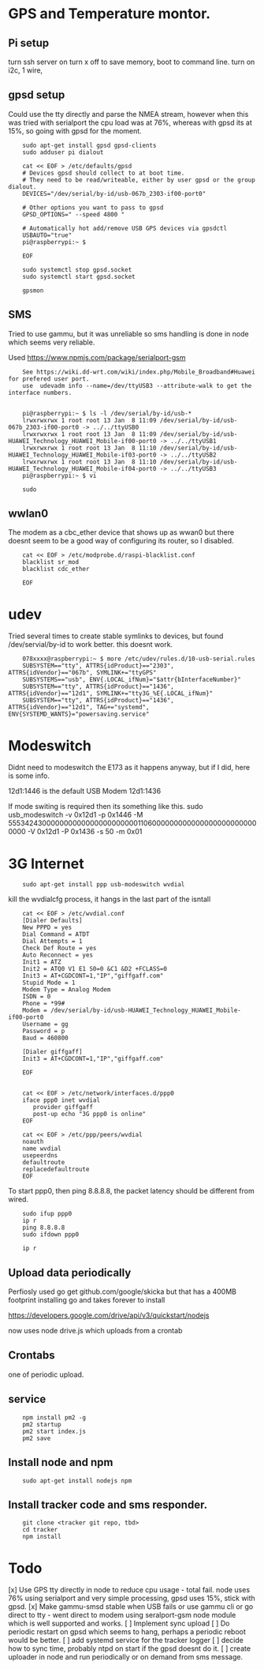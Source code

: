 # GPS and Temperature montor.

## Pi setup
turn ssh server on
turn x off to save memory, boot to command line.
turn on i2c, 1 wire, 

## gpsd setup

Could use the tty directly and parse the NMEA stream, however when this was tried with serialport the 
cpu load was at 76%, whereas with gpsd its at 15%, so going with gpsd for the moment.

        sudo apt-get install gpsd gpsd-clients
        sudo adduser pi dialout

        cat << EOF > /etc/defaults/gpsd
        # Devices gpsd should collect to at boot time.
        # They need to be read/writeable, either by user gpsd or the group dialout.
        DEVICES="/dev/serial/by-id/usb-067b_2303-if00-port0"

        # Other options you want to pass to gpsd
        GPSD_OPTIONS=" --speed 4800 "

        # Automatically hot add/remove USB GPS devices via gpsdctl
        USBAUTO="true"
        pi@raspberrypi:~ $ 

        EOF

        sudo systemctl stop gpsd.socket
        sudo systemctl start gpsd.socket

        gpsmon

## SMS

Tried to use gammu, but it was unreliable so sms handling is done in node which seems very reliable.

Used https://www.npmjs.com/package/serialport-gsm


        See https://wiki.dd-wrt.com/wiki/index.php/Mobile_Broadband#Huawei for prefered user port.
        use  udevadm info --name=/dev/ttyUSB3 --attribute-walk to get the interface numbers.


        pi@raspberrypi:~ $ ls -l /dev/serial/by-id/usb-*
        lrwxrwxrwx 1 root root 13 Jan  8 11:09 /dev/serial/by-id/usb-067b_2303-if00-port0 -> ../../ttyUSB0
        lrwxrwxrwx 1 root root 13 Jan  8 11:09 /dev/serial/by-id/usb-HUAWEI_Technology_HUAWEI_Mobile-if00-port0 -> ../../ttyUSB1
        lrwxrwxrwx 1 root root 13 Jan  8 11:10 /dev/serial/by-id/usb-HUAWEI_Technology_HUAWEI_Mobile-if03-port0 -> ../../ttyUSB2
        lrwxrwxrwx 1 root root 13 Jan  8 11:10 /dev/serial/by-id/usb-HUAWEI_Technology_HUAWEI_Mobile-if04-port0 -> ../../ttyUSB3
        pi@raspberrypi:~ $ vi 

        sudo 

## wwlan0

The modem as a cbc_ether device that shows up as wwan0 but there doesnt seem to be a 
good way of configuring its router, so I disabled.


        cat << EOF > /etc/modprobe.d/raspi-blacklist.conf
        blacklist sr_mod
        blacklist cdc_ether

        EOF




# udev

Tried several times to create stable symlinks to devices, but found /dev/servial/by-id to work better.
this doesnt work.

        078xxxx@raspberrypi:~ $ more /etc/udev/rules.d/10-usb-serial.rules
        SUBSYSTEM=="tty", ATTRS{idProduct}=="2303", ATTRS{idVendor}=="067b", SYMLINK+="ttyGPS"
        SUBSYSTEMS=="usb", ENV{.LOCAL_ifNum}="$attr{bInterfaceNumber}"
        SUBSYSTEM=="tty", ATTRS{idProduct}=="1436", ATTRS{idVendor}=="12d1", SYMLINK+="tty3G_%E{.LOCAL_ifNum}"
        SUBSYSTEM=="tty", ATTRS{idProduct}=="1436", ATTRS{idVendor}=="12d1", TAG+="systemd", ENV{SYSTEMD_WANTS}="powersaving.service"



# Modeswitch

Didnt need to modeswitch the E173 as it happens anyway, but if I did, here is some info.

12d1:1446 is the default
USB Modem 12d1:1436

If mode switing is required then its something like this.
sudo usb_modeswitch -v 0x12d1 -p 0x1446 -M 55534243000000000000000000000011060000000000000000000000000000 -V 0x12d1 -P 0x1436 -s 50 -m 0x01


# 3G Internet

        sudo apt-get install ppp usb-modeswitch wvdial

 kill the wvdialcfg process, it hangs in the last part of the isntall

        cat << EOF > /etc/wvdial.conf 
        [Dialer Defaults]
        New PPPD = yes
        Dial Command = ATDT
        Dial Attempts = 1
        Check Def Route = yes
        Auto Reconnect = yes
        Init1 = ATZ
        Init2 = ATQ0 V1 E1 S0=0 &C1 &D2 +FCLASS=0
        Init3 = AT+CGDCONT=1,"IP","giffgaff.com"
        Stupid Mode = 1
        Modem Type = Analog Modem
        ISDN = 0
        Phone = *99#
        Modem = /dev/serial/by-id/usb-HUAWEI_Technology_HUAWEI_Mobile-if00-port0
        Username = gg
        Password = p
        Baud = 460800

        [Dialer giffgaff]
        Init3 = AT+CGDCONT=1,"IP","giffgaff.com"

        EOF


        cat << EOF > /etc/network/interfaces.d/ppp0
        iface ppp0 inet wvdial
           provider giffgaff
           post-up echo "3G ppp0 is online"   
        EOF

        cat << EOF > /etc/ppp/peers/wvdial
        noauth
        name wvdial
        usepeerdns
        defaultroute
        replacedefaultroute
        EOF

To start ppp0, then ping 8.8.8.8, the packet latency should be different from wired.

        sudo ifup ppp0
        ip r
        ping 8.8.8.8
        sudo ifdown ppp0

        ip r



## Upload data periodically

Perfiosly used go get github.com/google/skicka but that has a 400MB footprint installing go and takes forever to install

https://developers.google.com/drive/api/v3/quickstart/nodejs

now uses node drive.js which uploads from a crontab

## Crontabs

one of periodic upload.


## service

        npm install pm2 -g
        pm2 startup
        pm2 start index.js
        pm2 save




## Install node and npm

        sudo apt-get install nodejs npm

## Install tracker code and sms responder.

        git clone <tracker git repo, tbd>
        cd tracker
        npm install

# Todo

[x] Use GPS tty directly in node to reduce cpu usage - total fail. node uses 76% using serialport and very simple processing, gpsd uses 15%, stick with gpsd.
[x] Make gammu-smsd stable when USB fails or use gammu cli or go direct to tty - went direct to modem using seralport-gsm node module which is well supported and works.
[ ] Implement sync upload
[ ] Do periodic restart on gpsd which seems to hang, perhaps a periodic reboot would be better.
[ ] add systemd service for the tracker logger
[ ] decide how to sync time, probably ntpd on start if the gpsd doesnt do it.
[ ] create uploader in node and run periodically or on demand from sms message.



